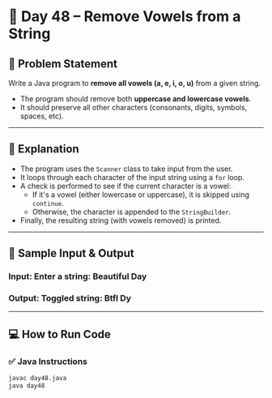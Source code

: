 # 🌟 Day 48 – Remove Vowels from a String

## 🎯 Problem Statement  
Write a Java program to **remove all vowels (a, e, i, o, u)** from a given string.  
- The program should remove both **uppercase and lowercase vowels**.  
- It should preserve all other characters (consonants, digits, symbols, spaces, etc).

---

## 📖 Explanation  

- The program uses the `Scanner` class to take input from the user.
- It loops through each character of the input string using a `for` loop.
- A check is performed to see if the current character is a vowel:
  - If it's a vowel (either lowercase or uppercase), it is skipped using `continue`.
  - Otherwise, the character is appended to the `StringBuilder`.
- Finally, the resulting string (with vowels removed) is printed.

---

## 📝 Sample Input & Output  

### Input:  Enter a string: Beautiful Day


### Output:  Toggled string: Btfl Dy

---



## 💻 How to Run Code  

### ✅ Java Instructions  

```bash
javac day48.java
java day48


